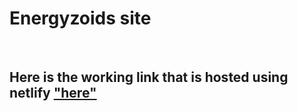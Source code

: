 # Energyzoids site
<br/><h2>Here is the working link that is hosted using netlify ["here"](https://energyzoids-event.netlify.app/)<h2/><br/>
